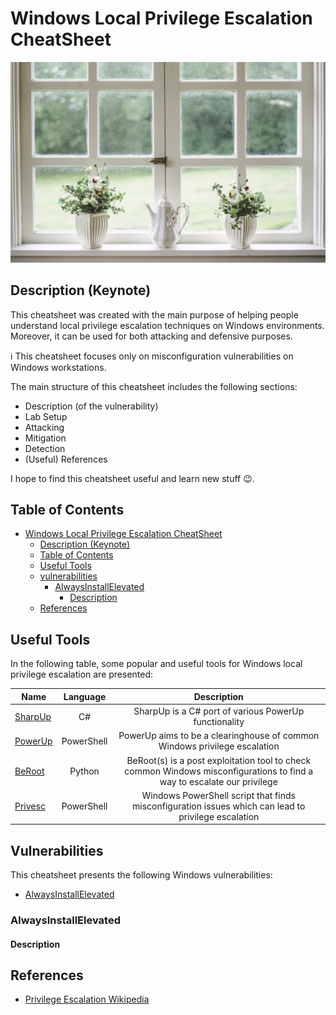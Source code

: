 # Windows Local Privilege Escalation CheatSheet
<p align="center">
  <img src="/Pictures/Windows-Funny.jpg">
</p>

## Description (Keynote)

This cheatsheet was created with the main purpose of helping people understand local privilege escalation techniques on Windows environments. Moreover, it can be used for both attacking and defensive purposes.

:information_source: This cheatsheet focuses only on misconfiguration vulnerabilities on Windows workstations.

The main structure of this cheatsheet includes the following sections:

- Description (of the vulnerability)
- Lab Setup
- Attacking
- Mitigation
- Detection
- (Useful) References

I hope to find this cheatsheet useful and learn new stuff 😉.

## Table of Contents

- [Windows Local Privilege Escalation CheatSheet](#windows-local-privilege-escalation-cheatsheet)
  - [Description (Keynote)](#description-keynote)
  - [Table of Contents](#table-of-contents)
  - [Useful Tools](#useful-tools)
  - [vulnerabilities](#vulnerabilities)
    - [AlwaysInstallElevated](#alwaysinstallelevated)
      - [Description](#description)
  - [References](#references)

## Useful Tools

In the following table, some popular and useful tools for Windows local privilege escalation are presented:

| Name | Language | Description |
| ---- |:-----------:|:-----------:|
| [SharpUp](https://github.com/GhostPack/SharpUp) | C# | SharpUp is a C# port of various PowerUp functionality |
| [PowerUp](https://github.com/PowerShellMafia/PowerSploit/blob/master/Privesc/PowerUp.ps1) | PowerShell | PowerUp aims to be a clearinghouse of common Windows privilege escalation |
| [BeRoot](https://github.com/AlessandroZ/BeRoot) | Python | BeRoot(s) is a post exploitation tool to check common Windows misconfigurations to find a way to escalate our privilege |
| [Privesc](https://github.com/enjoiz/Privesc) | PowerShell | Windows PowerShell script that finds misconfiguration issues which can lead to privilege escalation |

## Vulnerabilities

This cheatsheet presents the following Windows vulnerabilities:

- [AlwaysInstallElevated](#alwaysinstallelevated)

### AlwaysInstallElevated

#### Description

## References

- [Privilege Escalation Wikipedia](https://en.wikipedia.org/wiki/Privilege_escalation)
